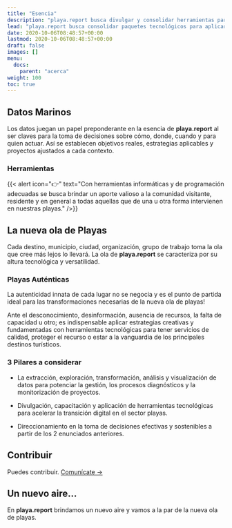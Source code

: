 ```yaml
---
title: "Esencia"
description: "playa.report busca divulgar y consolidar herramientas para aplicarlas en un nuevo modelo de reportes con información inteligente e innovadora para nuestras playas."
lead: "playa.report busca consolidar paquetes tecnológicos para aplicarlos en modelos de gestión y documentación en favor de nuestras costas/océanos."
date: 2020-10-06T08:48:57+00:00
lastmod: 2020-10-06T08:48:57+00:00
draft: false
images: []
menu:
  docs:
    parent: "acerca"
weight: 100
toc: true
---
```


## Datos Marinos

Los datos juegan un papel preponderante en la esencia de **playa.report** al ser claves para la toma de decisiones sobre cómo, donde, cuando y para quien actuar. Así se establecen objetivos reales, estrategias aplicables y proyectos ajustados a cada contexto.

### Herramientas

{{< alert icon="👉" text="Con herramientas informáticas y de programación adecuadas se busca brindar un aporte valioso a la comunidad visitante, residente y en general a todas aquellas que de una u otra forma intervienen en nuestras playas." />}}


## La nueva ola de Playas

Cada destino, municipio, ciudad, organización, grupo de trabajo toma la ola que cree más lejos lo llevará. La ola de **playa.report** se caracteriza por su altura tecnológica y versatilidad.

### Playas Auténticas

La autenticidad innata de cada lugar no se negocia y es el punto de partida ideal para las transformaciones necesarias de la nueva ola de playas! 

Ante el desconocimiento, desinformación, ausencia de recursos, la falta de capacidad u otro; es indispensable aplicar estrategias creativas y fundamentadas con herramientas tecnológicas para tener servicios de calidad, proteger el recurso o estar a la vanguardia de los principales destinos turísticos.


### 3 Pilares a considerar

- La extracción, exploración, transformación, análisis y visualización de datos para potenciar la gestión, los procesos diagnósticos y la monitorización de proyectos.

- Divulgación, capacitación y aplicación de herramientas tecnológicas para acelerar la transición digital en el sector playas. 

- Direccionamiento en la toma de decisiones efectivas y sostenibles a partir de los 2 enunciados anteriores.


## Contribuir

Puedes contribuir. [Comunícate →](https://grammaloreto.co/es/contacto)

## Un nuevo aire...

En **playa.report** brindamos un nuevo aire y vamos a la par de la nueva ola de playas. 


